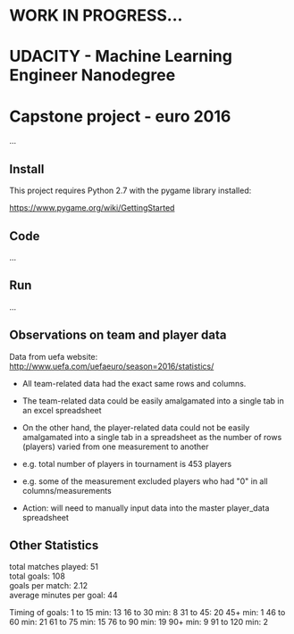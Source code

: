 # WORK IN PROGRESS...

# UDACITY - Machine Learning Engineer Nanodegree

# Capstone project - euro 2016

...

## Install

This project requires Python 2.7 with the pygame library installed:

https://www.pygame.org/wiki/GettingStarted

## Code

...

## Run

...

## Observations on team and player data

Data from uefa website:  http://www.uefa.com/uefaeuro/season=2016/statistics/

- All team-related data had the exact same rows and columns.  
- The team-related data could be easily amalgamated into a single tab in an excel spreadsheet

- On the other hand, the player-related data could not be easily amalgamated into a single
tab in a spreadsheet as the number of rows (players) varied from one measurement to another
- e.g. total number of players in tournament is 453 players
- e.g. some of the measurement excluded players who had "0" in all columns/measurements
- Action:  will need to manually input data into the master player_data spreadsheet

## Other Statistics

total matches played: 51	
total goals: 108	
goals per match: 2.12 	
average minutes per goal: 44

Timing of goals:
1 to 15 min: 	13
16 to 30 min: 	8
31 to 45: 		20
45+ min: 		1
46 to 60 min: 	21
61 to 75 min: 	15
76 to 90 min: 	19
90+ min: 		9
91 to 120 min:	2



